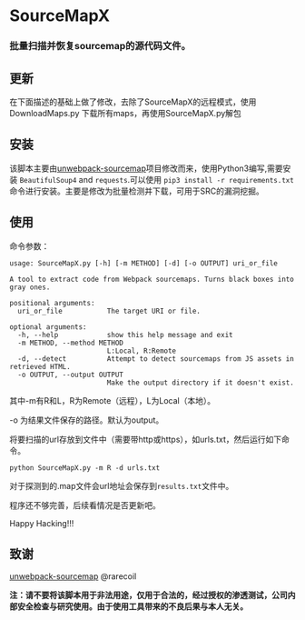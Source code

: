 # SourceMapX

### 批量扫描并恢复sourcemap的源代码文件。

## 更新

在下面描述的基础上做了修改，去除了SourceMapX的远程模式，使用DownloadMaps.py 下载所有maps，再使用SourceMapX.py解包

## 安装

该脚本主要由[unwebpack-sourcemap](https://github.com/rarecoil/unwebpack-sourcemap)项目修改而来，使用Python3编写,需要安装 `BeautifulSoup4` and `requests`.可以使用 `pip3 install -r requirements.txt`命令进行安装。主要是修改为批量检测并下载，可用于SRC的漏洞挖掘。

## 使用

命令参数：
```
usage: SourceMapX.py [-h] [-m METHOD] [-d] [-o OUTPUT] uri_or_file

A tool to extract code from Webpack sourcemaps. Turns black boxes into gray ones.

positional arguments:
  uri_or_file           The target URI or file.

optional arguments:
  -h, --help            show this help message and exit
  -m METHOD, --method METHOD
                        L:Local, R:Remote
  -d, --detect          Attempt to detect sourcemaps from JS assets in retrieved HTML.
  -o OUTPUT, --output OUTPUT
                        Make the output directory if it doesn't exist.

```
其中-m有R和L，R为Remote（远程），L为Local（本地）。

-o 为结果文件保存的路径。默认为output。

将要扫描的url存放到文件中（需要带http或https），如urls.txt，然后运行如下命令。

```
python SourceMapX.py -m R -d urls.txt
```

对于探测到的.map文件会url地址会保存到`results.txt`文件中。

程序还不够完善，后续看情况是否更新吧。

Happy Hacking!!!

## 致谢

[unwebpack-sourcemap](https://github.com/rarecoil/unwebpack-sourcemap) @rarecoil


**注：请不要将该脚本用于非法用途，仅用于合法的，经过授权的渗透测试，公司内部安全检查与研究使用。由于使用工具带来的不良后果与本人无关。**
